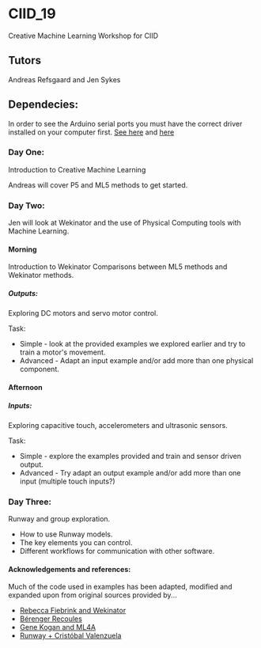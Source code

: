 # CIID_19
Creative Machine Learning Workshop for CIID

## Tutors
Andreas Refsgaard and Jen Sykes

## Dependecies:
In order to see the Arduino serial ports you must have the correct driver installed on your computer first. 
[See here](https://learn.adafruit.com/adafruit-metro-mini/arduino-ide-usage) and [here](https://www.silabs.com/community/interface/knowledge-base.entry.html/2017/01/10/legacy_os_softwarea-bgvU)

### Day One: 
Introduction to Creative Machine Learning 

Andreas will cover P5 and ML5 methods to get started. 

### Day Two:

Jen will look at Wekinator and the use of Physical Computing tools with Machine Learning. 

#### Morning
Introduction to Wekinator
Comparisons between ML5 methods and Wekinator methods. 

##### Outputs:
Exploring DC motors and servo motor control. 

Task: 

* Simple - look at the provided examples we explored earlier and try to train a motor's movement.  
* Advanced - Adapt an input example and/or add more than one physical component. 



#### Afternoon

##### Inputs:
Exploring capacitive touch, accelerometers and ultrasonic sensors. 

Task: 
* Simple - explore the examples provided and train and sensor driven output. 
* Advanced - Try adapt an output example and/or add more than one input (multiple touch inputs?)

### Day Three:
Runway and group exploration. 

* How to use Runway models.
* The key elements you can control.
* Different workflows for communication with other software. 



#### Acknowledgements and references:
Much of the code used in examples has been adapted, modified and expanded upon from original sources provided by...
* [Rebecca Fiebrink and Wekinator](http://www.wekinator.org/examples/)
* [Bérenger Recoules](https://github.com/b2renger/workshop_ml_PCD2019)
* [Gene Kogan and ML4A](https://ml4a.github.io/demos/) 
* [Runway + Cristóbal Valenzuela](https://runwayapp.ai/)
